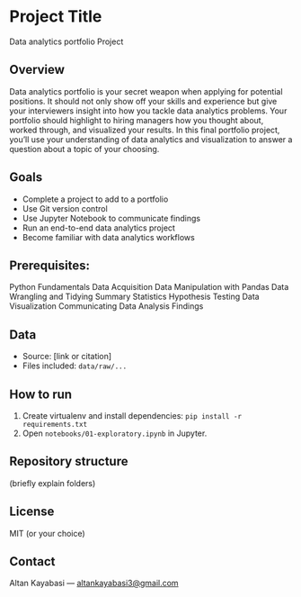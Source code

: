 # Project Title 
Data analytics portfolio Project

## Overview 

Data analytics portfolio is your secret weapon when applying for potential positions. It should not only show off your skills and experience but give your interviewers insight into how you tackle data analytics problems. Your portfolio should highlight to hiring managers how you thought about, worked through, and visualized your results. In this final portfolio project, you’ll use your understanding of data analytics and visualization to answer a question about a topic of your choosing.

## Goals 
- Complete a project to add to a portfolio
- Use Git version control
- Use Jupyter Notebook to communicate findings
- Run an end-to-end data analytics project
- Become familiar with data analytics workflows

## Prerequisites:
Python Fundamentals
Data Acquisition
Data Manipulation with Pandas
Data Wrangling and Tidying
Summary Statistics
Hypothesis Testing
Data Visualization
Communicating Data Analysis Findings

## Data 
- Source: [link or citation] 
- Files included: `data/raw/...` 

## How to run 

1. Create virtualenv and install dependencies: 
   `pip install -r requirements.txt` 
2. Open `notebooks/01-exploratory.ipynb` in Jupyter. 

## Repository structure 
(briefly explain folders) 

## License 
MIT (or your choice) 

## Contact 
Altan Kayabasi — altankayabasi3@gmail.com